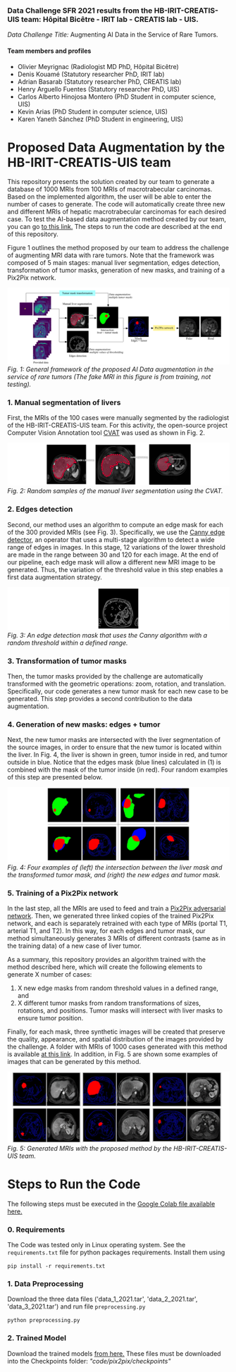 ### Data Challenge SFR 2021 results from the **HB-IRIT-CREATIS-UIS team:** Hôpital Bicêtre - IRIT lab - CREATIS lab - UIS.

*Data Challenge Title:* Augmenting AI Data in the Service of Rare Tumors.

#### Team members and profiles
- Olivier Meyrignac (Radiologist MD PhD, Hôpital Bicêtre)
- Denis Kouamé (Statutory researcher PhD, IRIT lab)
- Adrian Basarab (Statutory researcher PhD, CREATIS lab)
- Henry Arguello Fuentes (Statutory researcher PhD, UIS)
- Carlos Alberto Hinojosa Montero (PhD Student in computer science, UIS)
- Kevin Arias (PhD Student in computer science, UIS)
- Karen Yaneth Sánchez (PhD Student in engineering, UIS)

# Proposed Data Augmentation by the HB-IRIT-CREATIS-UIS team

This repository presents the solution created by our team to generate a database of 1000 MRIs from 100 MRIs of macrotrabecular carcinomas.
Based on the implemented algorithm, the user will be able to enter the number of cases to generate. The code will automatically create three new and different MRIs of hepatic macrotrabecular carcinomas for each desired case. To test the AI-based data augmentation method created by our team, you can go [to this link.](https://drive.google.com/drive/folders/1bDTZ85NSm0GxkLIpdkIFi9GJNArX5zYp?usp=sharing) The steps to run the code are described at the end of this repository.

Figure 1 outlines the method proposed by our team to address the challenge of augmenting MRI data with rare tumors.
Note that the framework was composed of 5 main stages: manual liver segmentation, edges detection, transformation of tumor masks, generation of new masks, and training of a Pix2Pix network.

![framework](figs/framework.png)
*Fig. 1: General framework of the proposed AI Data augmentation in the service of rare tumors (The fake MRI in this figure is from training, not testing).*

### 1. Manual segmentation of livers

First, the MRIs of the 100 cases were manually segmented by the radiologist of the HB-IRIT-CREATIS-UIS team. For this activity, the open-source project Computer Vision Annotation tool [CVAT](https://cvat.org/auth/login) was used as shown in Fig. 2.

![fig2](figs/FIG2_livers.png)
*Fig. 2: Random samples of the manual liver segmentation using the CVAT.*

### 2. Edges detection

Second, our method uses an algorithm to compute an edge mask for each of the 300 provided MRIs (see Fig. 3). Specifically, we use the [Canny edge detector](https://github.com/csbanon/canny-edge-detector), an operator that uses a multi-stage algorithm to detect a wide range of edges in images. In this stage, 12 variations of the lower threshold are made in the range between 30 and 120 for each image. At the end of our pipeline, each edge mask will allow a different new MRI image to be generated. Thus, the variation of the threshold value in this step enables a first data augmentation strategy.

![edges](figs/edges.png)
*Fig. 3: An edge detection mask that uses the Canny algorithm with a random threshold within a defined range.*

### 3. Transformation of tumor masks

Then, the tumor masks provided by the challenge are automatically transformed with the geometric operations: zoom, rotation, and translation. Specifically, our code generates a new tumor mask for each new case to be generated. This step provides a second contribution to the data augmentation.

### 4. Generation of new masks: edges + tumor

Next, the new tumor masks are intersected with the liver segmentation of the source images, in order to ensure that the new tumor is located within the liver. In Fig. 4, the liver is shown in green, tumor inside in red, and tumor outside in blue. Notice that the edges mask (blue lines) calculated in (1) is combined with the mask of the tumor inside (in red). Four random examples of this step are presented below.

![fig1](figs/FIG1.png)
*Fig. 4: Four examples of (left) the intersection between the liver mask and the transformed tumor mask, and (right) the new edges and tumor mask.*

### 5. Training of a Pix2Pix network

In the last step, all the MRIs are used to feed and train a [Pix2Pix adversarial network](https://arxiv.org/abs/1611.07004).
Then, we generated three linked copies of the trained Pix2Pix network, and each is separately retrained with each type of MRIs (portal T1, arterial T1, and T2).
In this way, for each edges and tumor mask, our method simultaneously generates 3 MRIs of different contrasts (same as in the training data) of a new case of liver tumor.


As a summary, this repository provides an algorithm trained with the method described here, which will create the following elements to generate X number of cases:
1) X new edge masks from random threshold values in a defined range, and
2) X different tumor masks from random transformations of sizes, rotations, and positions.
Tumor masks will intersect with liver masks to ensure tumor position. 

Finally, for each mask, three synthetic images will be created that preserve the quality, appearance, and spatial distribution of the images provided by the challenge. A folder with MRIs of 1000 cases generated with this method is available [at this link](https://drive.google.com/drive/folders/1LdoqQgOTkG80Nyf8VRmCnC6DbBg9-pNY?usp=sharing). In addition, in Fig. 5 are shown some examples of images that can be generated by this method.

![fig5](figs/fig5_results.png)
*Fig. 5: Generated MRIs with the proposed method by the HB-IRIT-CREATIS-UIS team.*

# Steps to Run the Code

The following steps must be executed in the [Google Colab file available here.](https://drive.google.com/drive/folders/1bDTZ85NSm0GxkLIpdkIFi9GJNArX5zYp?usp=sharing)

### 0. Requirements
The Code was tested only in Linux operating system. See the `requirements.txt` file for python packages requirements. Install them using
```
pip install -r requirements.txt
```

### 1. Data Preprocessing
Download the three data files ('data_1_2021.tar', 'data_2_2021.tar', 'data_3_2021.tar') and run file `preprocessing.py`
```
python preprocessing.py
```
### 2. Trained Model

Download the trained models [from here.](https://drive.google.com/drive/folders/1661I8jEImgGFBU-ofclQQGq_C7p-UPql?usp=sharing) 
These files must be downloaded into the Checkpoints folder: *"code/pix2pix/checkpoints"*
